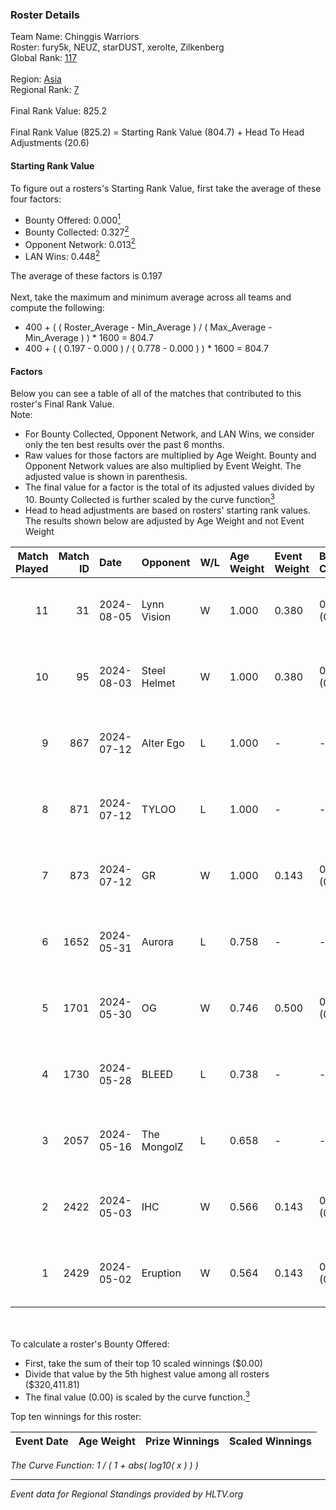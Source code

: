 ### Roster Details<br />
Team Name: Chinggis Warriors<br />
Roster: fury5k, NEUZ, starDUST, xerolte, Zilkenberg<br />
Global Rank: [117](../standings_global.md)<br />
<br />
Region: [Asia]( ../standings_asia.md)<br />
Regional Rank: [7]( ../standings_asia.md)<br />
<br />
Final Rank Value:  825.2<br />
<br />
Final Rank Value (825.2) = Starting Rank Value (804.7) + Head To Head Adjustments (20.6)<br />

#### Starting Rank Value<br />
To figure out a rosters's Starting Rank Value, first take the average of these four factors:<br />
- Bounty Offered: 0.000[<sup>1</sup>](#table2)
- Bounty Collected: 0.327[<sup>2</sup>](#table1)
- Opponent Network: 0.013[<sup>2</sup>](#table1)
- LAN Wins: 0.448[<sup>2</sup>](#table1)

The average of these factors is 0.197<br />
<br />
Next, take the maximum and minimum average across all teams and compute the following:<br />
- 400 + ( ( Roster_Average - Min_Average ) / ( Max_Average - Min_Average ) ) * 1600 = 804.7
- 400 + ( ( 0.197 - 0.000 ) / ( 0.778 - 0.000 ) ) * 1600 = 804.7


#### Factors<br />
Below you can see a table of all of the matches that contributed to this roster's Final Rank Value.<br />
Note:<br />

- For Bounty Collected, Opponent Network, and LAN Wins, we consider only the ten best results over the past 6 months.
- Raw values for those factors are multiplied by Age Weight. Bounty and Opponent Network values are also multiplied by Event Weight. The adjusted value is shown in parenthesis.
- The final value for a factor is the total of its adjusted values divided by 10. Bounty Collected is further scaled by the curve function[<sup>3</sup>](#curveFunction)
- Head to head adjustments are based on rosters' starting rank values. The results shown below are adjusted by Age Weight and not Event Weight
<span id="table1"></span><br />


| Match Played | Match ID | Date       | Opponent     | W/L | Age Weight | Event Weight | Bounty Collected | Opponent Network | LAN Wins  | H2H Adj. | Roster                                      |
| -: | -: | :- | :- | :- | :- | :- | :- | :- | :- | -: | :- |
|           11 |       31 | 2024-08-05 | Lynn Vision  | W   | 1.000      | 0.380        | 0.086 (0.033)    | 0.182 (0.069)    | 1 (1.000) |    24.84 | fury5k, NEUZ, starDUST, xerolte, Zilkenberg |
|           10 |       95 | 2024-08-03 | Steel Helmet | W   | 1.000      | 0.380        | 0.005 (0.002)    | 0.000 (0.000)    | 1 (1.000) |     5.72 | fury5k, NEUZ, starDUST, xerolte, Zilkenberg |
|            9 |      867 | 2024-07-12 | Alter Ego    | L   | 1.000      | -            | -                | -                | -         |   -25.86 | fury5k, NEUZ, starDUST, xerolte, Zilkenberg |
|            8 |      871 | 2024-07-12 | TYLOO        | L   | 1.000      | -            | -                | -                | -         |   -13.37 | fury5k, NEUZ, starDUST, xerolte, Zilkenberg |
|            7 |      873 | 2024-07-12 | GR           | W   | 1.000      | 0.143        | 0.008 (0.001)    | 0.072 (0.010)    | 0 (0.000) |     9.08 | fury5k, NEUZ, starDUST, xerolte, Zilkenberg |
|            6 |     1652 | 2024-05-31 | Aurora       | L   | 0.758      | -            | -                | -                | -         |    -0.40 | fury5k, NEUZ, starDUST, xerolte, Zilkenberg |
|            5 |     1701 | 2024-05-30 | OG           | W   | 0.746      | 0.500        | 0.137 (0.051)    | 0.120 (0.045)    | 1 (0.746) |    17.90 | fury5k, NEUZ, starDUST, xerolte, Zilkenberg |
|            4 |     1730 | 2024-05-28 | BLEED        | L   | 0.738      | -            | -                | -                | -         |    -0.97 | fury5k, NEUZ, starDUST, xerolte, Zilkenberg |
|            3 |     2057 | 2024-05-16 | The MongolZ  | L   | 0.658      | -            | -                | -                | -         |    -0.05 | fury5k, NEUZ, starDUST, xerolte, Zilkenberg |
|            2 |     2422 | 2024-05-03 | IHC          | W   | 0.566      | 0.143        | 0.000 (0.000)    | 0.022 (0.002)    | 1 (0.566) |     2.04 | fury5k, NEUZ, starDUST, xerolte, Zilkenberg |
|            1 |     2429 | 2024-05-02 | Eruption     | W   | 0.564      | 0.143        | 0.000 (0.000)    | 0.000 (0.000)    | 1 (0.564) |     1.66 | fury5k, NEUZ, starDUST, xerolte, Zilkenberg |

<br />
<span id="table2"></span><br />
To calculate a roster's Bounty Offered:<br />

- First, take the sum of their top 10 scaled winnings ($0.00)
- Divide that value by the 5th highest value among all rosters ($320,411.81)
- The final value (0.00) is scaled by the curve function.[<sup>3</sup>](#curveFunction)

Top ten winnings for this roster:<br />

| Event Date | Age Weight | Prize Winnings | Scaled Winnings |
| :- | -: | :- | :- |


<span id="curveFunction"></span>_The Curve Function: 1 / ( 1 + abs( log10( x ) ) )_<br />

---
_Event data for Regional Standings provided by HLTV.org_<br />

